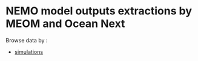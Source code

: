 # NEMO model outputs extractions by MEOM and Ocean Next

Browse data by :
  - [simulations](https://github.com/AurelieAlbert/extractions/simulations.md)
